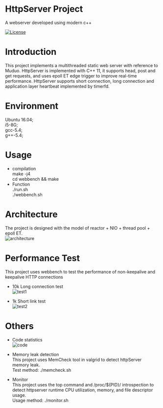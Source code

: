 HttpServer Project
==========
A webserver developed using modern c++<br>

[![License](https://img.shields.io/badge/license-MIT-blue.svg)](LICENSE)

# Introduction
This project implements a multithreaded static web server with reference to Muduo. HttpServer is implemented with C++ 11, it supports head, post and get requests, and uses epoll ET edge trigger to improve real-time performance. HttpServer supports short connection, long connection and application layer heartbeat implemented by timerfd.

# Environment
Ubuntu 16.04;<br>
i5-8G;<br>
gcc-5.4;<br>
g++-5.4;<br>

# Usage
* compilation<br>
    make -j4<br>
    cd webbench && make<br>
* Function<br>
    ./run.sh<br>
    ./webbench.sh
    
# Architecture
The project is designed with the model of reactor + NIO + thread pool + epoll ET.<br>
![architecture](!pic/architecture.png)

# Performance Test
This project uses webbench to test the performance of non-keepalive and keepalive HTTP connections<br>
* 10k Long connection test<br>
![test1](pic/10k-keepalive-8threads.png)

* 1k Short link test<br>
![test2](pic/1k-non-keepalive-4threads.png)

# Others
* Code statistics<br>
![code](pic/code.png)

* Memory leak detection<br>
This project uses MemCheck tool in valgrid to detect httpServer memory leak.<br>
Test method: ./memcheck.sh<br>

* Monitor<br>
This project uses the top command and /proc/${PID}/ introspection to detect httpserver runtime CPU utilization, memory, and file descriptor usage.<br>
Usage method: ./monitor.sh<br>
